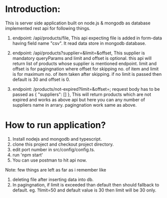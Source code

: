 # Introduction:
This is server side application built on node.js & mongodb as database implemented rest api for following things.<br>
1. endpoint: /api/products/file, This api expecting file is added in form-data having field name "csv". It read data store in mongodb database.
2. endpoint: /api/products?supplier=<value>&limit=<value>&offset, This supplier is mandatory queryParams and limit and offset is optional.
this api will return list of products whose supplier is mentioned endpoint. limit and offset is for pagingnation where offset for skipping no. of item and limit is for maximum no. of item taken after skipping. if no limit is passed then default is 30 and offset is 0.

3. endpoint: /products/not-expired?limit=<value>&offset=<value>; request body has to be passed as { "suppliers": [] }, This will return products which are not expired and works as above api but here you can any number of suppliers name in arrary. pagingnation work same as above.

# How to run application?
1. Install nodejs and mongodb and typescript.
2. clone this project and checkout project directory.
3. edit port number in src/config/config.ts.
4. run 'npm start'
5. You can use postman to hit api now.



Note: few things are left as far as i remember like
1. deleting file after inserting data into db.
2. In pagingnation, if limit is exceeded than default then should fallback to default. eg. ?limit=50 and default value is 30 then limit will be 30 only. 
